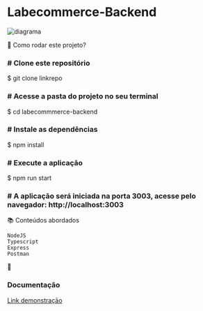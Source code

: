 # Labecommerce-Backend

![diagrama](https://user-images.githubusercontent.com/93008622/232229864-aa6ae901-36e3-46a5-b12f-5eb72c69f3e0.png)

📝 Como rodar este projeto?

<h3># Clone este repositório</h3>
$ git clone linkrepo

<h3># Acesse a pasta do projeto no seu terminal</h3>
$ cd labecommmerce-backend

<h3># Instale as dependências</h3>
$ npm install

<h3># Execute a aplicaçāo</h3>
$ npm run start

<h3># A aplicaçāo será iniciada na porta 3003, acesse pelo navegador: http://localhost:3003</h3>



📚 Conteúdos abordados

    NodeJS
    Typescript
    Express
    Postman

📄<h3> Documentação</h3>
<a href= "
https://documenter.getpostman.com/view/25860614/2s93XyT3PW
">Link demonstraçāo</a> 

